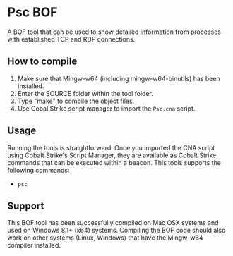 # Psc BOF

A BOF tool that can be used to show detailed information from processes with established TCP and RDP connections.

## How to compile
1. Make sure that Mingw-w64 (including mingw-w64-binutils) has been installed.
2. Enter the SOURCE folder within the tool folder.
3. Type "make" to compile the object files.
4. Use Cobal Strike script manager to import the `Psc.cna` script.

## Usage
Running the tools is straightforward. Once you imported the CNA script using Cobalt Strike's Script Manager, they are available as Cobalt Strike commands that can be executed within a beacon. This tools supports the following commands:

* `psc`

## Support
This BOF tool has been successfully compiled on Mac OSX systems and used on Windows 8.1+ (x64) systems. Compiling the BOF code should also work on other systems (Linux, Windows) that have the Mingw-w64 compiler installed.